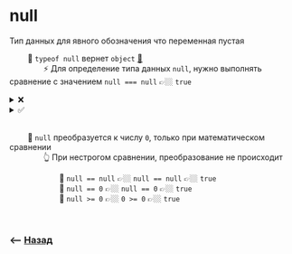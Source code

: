 # null
Тип данных для явного обозначения что переменная пустая

<a name="type-of-null"></a>
&emsp;&emsp; 🛑 `typeof null` вернет `object` <ins>[ 💬](## "баг языка")</ins>  
&emsp;&emsp;&emsp;&emsp; ⚡ Для определение типа данных `null`, нужно выполнять сравнение с значением `null === null` 👉🏼 `true`

<details>
<summary> ❌</summary>

___

```js
const data = null

if (typeof data === 'null') {
    console.error('cannot be null')
}
```

___

</details>

<details>
<summary> ✅</summary>

___

```js
const data = null

const isNull = (data) => data === null

if (isNull(data)) {
    console.error('cannot be null')
}
```

___

</details>

<br>

&emsp;&emsp; 🔹 `null` преобразуется к числу `0`, только при математическом сравнении    
&emsp;&emsp;&emsp;&emsp; 👆 При нестрогом сравнении, преобразование не происходит

&emsp;&emsp;&emsp;&emsp;&emsp;&emsp; 🎯 `null == null` 👉🏼 `null == null` 👉🏼 `true`     
&emsp;&emsp;&emsp;&emsp;&emsp;&emsp; 🎯 `null == 0` 👉🏼 `null == 0` 👉🏼 `true`  
&emsp;&emsp;&emsp;&emsp;&emsp;&emsp; 🎯 `null >= 0` 👉🏼 `0 >= 0` 👉🏼 `true`

<br>

### ⟵ **<a href="../../readme.md">Назад</a>**